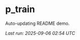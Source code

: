 # p_train

Auto-updating README demo.

<!--START_SECTION:status-->
_Last run: 2025-09-06 02:54 UTC_
<!--END_SECTION:status-->



































































































































































































































































































































































































